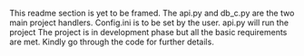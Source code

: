 This readme section is yet to be framed. The api.py and db_c.py are the two main project handlers. Config.ini is to be set by the 
user.
api.py will run the project
The project is in development phase but all the basic requirements are met. Kindly go through the code for further details.
